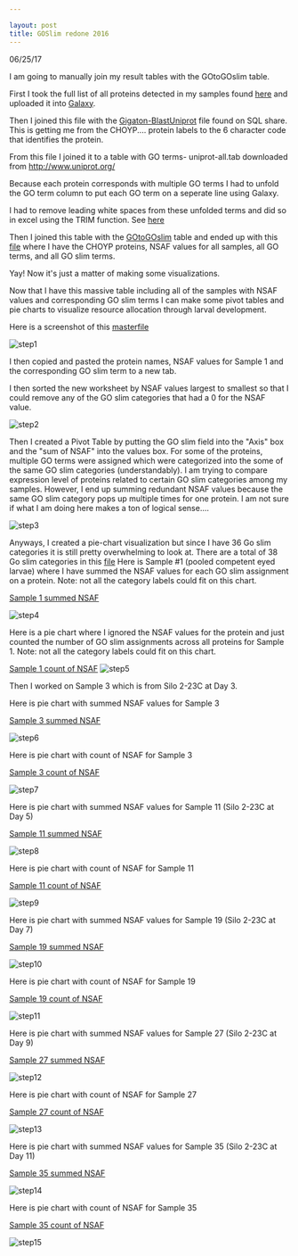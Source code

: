 ```yaml
---

layout: post
title: GOSlim redone 2016
---
```


06/25/17

I am going to manually join my result tables with the GOtoGOslim table.

First I took the full list of all proteins detected in my samples found [here](https://github.com/RobertsLab/project-pacific.oyster-larvae/blob/master/DDA_2016/completeCHOYPproteins.txt) and uploaded it into [Galaxy](usegalaxy.org).

Then I joined this file with the [Gigaton-BlastUniprot](https://github.com/RobertsLab/project-pacific.oyster-larvae/blob/master/DDA_2016/GO_slim/blastoutputgigaton.txt) file found on SQL share. This is getting me from the CHOYP.... protein labels to the 6 character code that identifies the protein. 

From this file I joined it to a table with GO terms- uniprot-all.tab downloaded from http://www.uniprot.org/

Because each protein corresponds with multiple GO terms I had to unfold the GO term column to put each GO term on a seperate line using Galaxy.

I had to remove leading white spaces from these unfolded terms and did so in excel using the TRIM function. See [here](https://github.com/RobertsLab/project-pacific.oyster-larvae/blob/master/DDA_2016/GO_slim/unfoldedcompletegoterms.tabular)

Then I joined this table with the [GOtoGOslim](https://github.com/RobertsLab/project-pacific.oyster-larvae/blob/master/DDA_2016/GO_slim/Gotogoslim.txt) table and ended up with this [file](https://github.com/RobertsLab/project-pacific.oyster-larvae/blob/master/DDA_2016/GO_slim/Allsamples_Goslimjoin.interval) where I have the CHOYP proteins, NSAF values for all samples, all GO terms, and all GO slim terms.

Yay! Now it's just a matter of making some visualizations.

Now that I have this massive table including all of the samples with NSAF values and corresponding GO slim terms I can make some pivot tables and pie charts to visualize resource allocation through larval development.

Here is a screenshot of this [masterfile](https://github.com/RobertsLab/project-pacific.oyster-larvae/blob/master/DDA_2016/GO_slim/Allsamples_Goslimjoin.interval)

![step1](https://raw.githubusercontent.com/Ellior2/Ellior2.github.io/master/images/7_11_17post/step1.JPG)

I then copied and pasted the protein names, NSAF values for Sample 1 and the corresponding GO slim term to a new tab. 

I then sorted the new worksheet by NSAF values largest to smallest so that I could remove any of the GO slim categories that had a 0 for the NSAF value.

![step2](https://raw.githubusercontent.com/Ellior2/Ellior2.github.io/master/images/7_11_17post/step2.JPG)

Then I created a Pivot Table by putting the GO slim field into the "Axis" box and the "sum of NSAF" into the values box. For some of the proteins, multiple GO terms were assigned which were categorized into the some of the same GO slim categories (understandably). I am trying to compare expression level of proteins related to certain GO slim categories among my samples. However, I end up summing redundant NSAF values because the same GO slim category pops up multiple times for one protein. I am not sure if what I am doing here makes a ton of logical sense....

![step3](https://raw.githubusercontent.com/Ellior2/Ellior2.github.io/master/images/7_11_17post/step3.JPG)


Anyways, I created a pie-chart visualization but since I have 36 Go slim categories it is still pretty overwhelming to look at. There are a total of 38 Go slim categories in this [file](https://github.com/RobertsLab/project-pacific.oyster-larvae/blob/master/DDA_2016/GO_slim/Gotogoslim.txt) Here is Sample #1 (pooled competent eyed larvae) where I have summed the NSAF values for each GO slim assignment on a protein. Note: not all the category labels could fit on this chart.

[Sample 1 summed NSAF](https://raw.githubusercontent.com/Ellior2/Ellior2.github.io/master/images/7_11_17post/step4.JPG)

![step4](https://raw.githubusercontent.com/Ellior2/Ellior2.github.io/master/images/7_11_17post/step4.JPG)

Here is a pie chart where I ignored the NSAF values for the protein and just counted the number of GO slim assignments across all proteins for Sample 1. Note: not all the category labels could fit on this chart.

[Sample 1 count of NSAF](https://raw.githubusercontent.com/Ellior2/Ellior2.github.io/master/images/7_11_17post/step5.JPG)
![step5](https://raw.githubusercontent.com/Ellior2/Ellior2.github.io/master/images/7_11_17post/step5.JPG)


Then I worked on Sample 3 which is from Silo 2-23C at Day 3.

Here is pie chart with summed NSAF values for Sample 3

[Sample 3 summed NSAF](https://raw.githubusercontent.com/Ellior2/Ellior2.github.io/master/images/7_11_17post/step6.JPG)

![step6](https://raw.githubusercontent.com/Ellior2/Ellior2.github.io/master/images/7_11_17post/step6.JPG)

Here is pie chart with count of NSAF for Sample 3

[Sample 3 count of NSAF](https://raw.githubusercontent.com/Ellior2/Ellior2.github.io/master/images/7_11_17post/step7.JPG)

![step7](https://raw.githubusercontent.com/Ellior2/Ellior2.github.io/master/images/7_11_17post/step7.JPG)

Here is pie chart with summed NSAF values for Sample 11 (Silo 2-23C at Day 5)

[Sample 11 summed NSAF](https://raw.githubusercontent.com/Ellior2/Ellior2.github.io/master/images/7_11_17post/step8.JPG)

![step8](https://raw.githubusercontent.com/Ellior2/Ellior2.github.io/master/images/7_11_17post/step8.JPG)

Here is pie chart with count of NSAF for Sample 11

[Sample 11 count of NSAF](https://raw.githubusercontent.com/Ellior2/Ellior2.github.io/master/images/7_11_17post/step9.JPG)

![step9](https://raw.githubusercontent.com/Ellior2/Ellior2.github.io/master/images/7_11_17post/step9.JPG)

Here is pie chart with summed NSAF values for Sample 19 (Silo 2-23C at Day 7)

[Sample 19 summed NSAF](https://raw.githubusercontent.com/Ellior2/Ellior2.github.io/master/images/7_11_17post/step10.JPG)

![step10](https://raw.githubusercontent.com/Ellior2/Ellior2.github.io/master/images/7_11_17post/step10.JPG)

Here is pie chart with count of NSAF for Sample 19

[Sample 19 count of NSAF](https://raw.githubusercontent.com/Ellior2/Ellior2.github.io/master/images/7_11_17post/step11.JPG)

![step11](https://raw.githubusercontent.com/Ellior2/Ellior2.github.io/master/images/7_11_17post/step11.JPG)

Here is pie chart with summed NSAF values for Sample 27 (Silo 2-23C at Day 9)

[Sample 27 summed NSAF](https://raw.githubusercontent.com/Ellior2/Ellior2.github.io/master/images/7_11_17post/step12.JPG)

![step12](https://raw.githubusercontent.com/Ellior2/Ellior2.github.io/master/images/7_11_17post/step12.JPG)

Here is pie chart with count of NSAF for Sample 27

[Sample 27 count of NSAF](https://raw.githubusercontent.com/Ellior2/Ellior2.github.io/master/images/7_11_17post/step13.JPG)

![step13](https://raw.githubusercontent.com/Ellior2/Ellior2.github.io/master/images/7_11_17post/step13.JPG)

Here is pie chart with summed NSAF values for Sample 35 (Silo 2-23C at Day 11)

[Sample 35 summed NSAF](https://raw.githubusercontent.com/Ellior2/Ellior2.github.io/master/images/7_11_17post/step14.JPG)

![step14](https://raw.githubusercontent.com/Ellior2/Ellior2.github.io/master/images/7_11_17post/step14.JPG)

Here is pie chart with count of NSAF for Sample 35

[Sample 35 count of NSAF](https://raw.githubusercontent.com/Ellior2/Ellior2.github.io/master/images/7_11_17post/step15.JPG)

![step15](https://raw.githubusercontent.com/Ellior2/Ellior2.github.io/master/images/7_11_17post/step15.JPG)